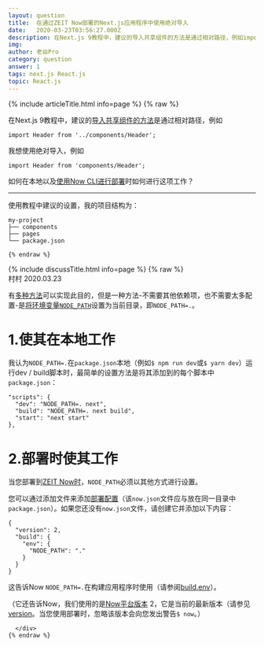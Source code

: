```yaml
---
layout: question
title:  在通过ZEIT Now部署的Next.js应用程序中使用绝对导入
date:   2020-03-23T03:56:27.000Z
description: 在Next.js 9教程中，建议的导入共享组件的方法是通过相对路径，例如import Header from '../components/Heade...
img: 
author: 老丝Pro
category: question
answer: 1
tags: next.js React.js
topic: React.js
---
```

<div class="article-root">
  <div class="article">
    {% include articleTitle.html info=page %}
    {% raw %}
    <div class="article-content"><p><font style="vertical-align: inherit;"><font style="vertical-align: inherit;">在Next.js 9教程中，建议的</font></font><a href="https://nextjs.org/learn/basics/using-shared-components/using-the-header-component" rel="noreferrer"><font style="vertical-align: inherit;"><font style="vertical-align: inherit;">导入共享组件的方法</font></font></a><font style="vertical-align: inherit;"><font style="vertical-align: inherit;">是通过相对路径，例如</font></font></p>

<pre class="lang-js prettyprint-override"><code>import Header from '../components/Header';
</code></pre>

<p><font style="vertical-align: inherit;"><font style="vertical-align: inherit;">我想使用绝对导入，例如</font></font></p>

<pre class="lang-js prettyprint-override"><code>import Header from 'components/Header';
</code></pre>

<p><font style="vertical-align: inherit;"><font style="vertical-align: inherit;">如何在本地以及</font></font><a href="https://nextjs.org/learn/basics/deploying-a-nextjs-app" rel="noreferrer"><font style="vertical-align: inherit;"><font style="vertical-align: inherit;">使用Now CLI进行部署</font></font></a><font style="vertical-align: inherit;"><font style="vertical-align: inherit;">时如何进行这项工作</font><font style="vertical-align: inherit;">？</font></font></p>

<hr>

<p><font style="vertical-align: inherit;"><font style="vertical-align: inherit;">使用教程中建议的设置，我的项目结构为：</font></font></p>

<pre><code>my-project<font></font>
├── components<font></font>
├── pages<font></font>
└── package.json<font></font>
</code></pre></div>
    {% endraw %}
  </div>

  <div class="discuss-wrapper">
    {% include discussTitle.html info=page %}
    {% raw %}
    <div class="discuss-item">
        <div class="discuss-parent">
          <div class="discuss-meta">
            <span class="discuss-user">村村</span>
            <span class="discuss-time">2020.03.23</span>
          </div>
          <div class="discuss-comment"><p><font style="vertical-align: inherit;"><font style="vertical-align: inherit;">有</font></font><a href="https://whoisryosuke.com/blog/2018/nextjs-tip-relative-es6-modules/" rel="noreferrer"><font style="vertical-align: inherit;"><font style="vertical-align: inherit;">多种方法</font></font></a><font style="vertical-align: inherit;"><font style="vertical-align: inherit;">可以实现此目的，但是一种方法-不需要其他依赖项，也不需要太多配置-是</font></font><a href="https://github.com/zeit/next.js/issues/342#issuecomment-264744094" rel="noreferrer"><font style="vertical-align: inherit;"><font style="vertical-align: inherit;">将环境变量</font></font><code>NODE_PATH</code></a><font style="vertical-align: inherit;"><font style="vertical-align: inherit;">设置为当前目录，即</font></font><code>NODE_PATH=.</code><font style="vertical-align: inherit;"><font style="vertical-align: inherit;">。</font></font></p>

<h1><font style="vertical-align: inherit;"><font style="vertical-align: inherit;">1.使其在本地工作</font></font></h1>

<p><font style="vertical-align: inherit;"><font style="vertical-align: inherit;">我认为</font></font><code>NODE_PATH=.</code><font style="vertical-align: inherit;"><font style="vertical-align: inherit;">在</font></font><code>package.json</code><font style="vertical-align: inherit;"><font style="vertical-align: inherit;">本地（例如</font></font><code>$ npm run dev</code><font style="vertical-align: inherit;"><font style="vertical-align: inherit;">或</font></font><code>$ yarn dev</code><font style="vertical-align: inherit;"><font style="vertical-align: inherit;">）</font><font style="vertical-align: inherit;">运行dev / build脚本时</font><font style="vertical-align: inherit;">，最简单的设置方法</font><font style="vertical-align: inherit;">是将其添加到的每个脚本中</font></font><code>package.json</code><font style="vertical-align: inherit;"><font style="vertical-align: inherit;">：</font></font></p>

<pre class="lang-json prettyprint-override"><code>"scripts": {<font></font>
  "dev": "NODE_PATH=. next",<font></font>
  "build": "NODE_PATH=. next build",<font></font>
  "start": "next start"<font></font>
},<font></font>
</code></pre>

<h1><font style="vertical-align: inherit;"><font style="vertical-align: inherit;">2.部署时使其工作</font></font></h1>

<p><font style="vertical-align: inherit;"><font style="vertical-align: inherit;">当您部署到</font></font><a href="https://zeit.co/now" rel="noreferrer"><font style="vertical-align: inherit;"><font style="vertical-align: inherit;">ZEIT Now时</font></font></a><font style="vertical-align: inherit;"><font style="vertical-align: inherit;">，</font></font><code>NODE_PATH</code><font style="vertical-align: inherit;"><font style="vertical-align: inherit;">必须以其他方式进行设置。</font></font></p>

<p><font style="vertical-align: inherit;"><font style="vertical-align: inherit;">您可以</font><font style="vertical-align: inherit;">通过添加</font><font style="vertical-align: inherit;">文件</font><font style="vertical-align: inherit;">来添加</font></font><a href="https://zeit.co/docs/v2/advanced/configuration" rel="noreferrer"><font style="vertical-align: inherit;"><font style="vertical-align: inherit;">部署配置</font></font></a><font style="vertical-align: inherit;"><font style="vertical-align: inherit;">（该</font></font><code>now.json</code><font style="vertical-align: inherit;"><font style="vertical-align: inherit;">文件应与放在同一目录中</font></font><code>package.json</code><font style="vertical-align: inherit;"><font style="vertical-align: inherit;">）。</font><font style="vertical-align: inherit;">如果您还没有</font></font><code>now.json</code><font style="vertical-align: inherit;"><font style="vertical-align: inherit;">文件，请创建它并添加以下内容：</font></font></p>

<pre class="lang-json prettyprint-override"><code>{<font></font>
  "version": 2,<font></font>
  "build": {<font></font>
    "env": {<font></font>
      "NODE_PATH": "."<font></font>
    }<font></font>
  }<font></font>
}<font></font>
</code></pre>

<p><font style="vertical-align: inherit;"><font style="vertical-align: inherit;">这告诉Now </font></font><code>NODE_PATH=.</code><font style="vertical-align: inherit;"><font style="vertical-align: inherit;">在构建应用程序时</font><font style="vertical-align: inherit;">使用</font><font style="vertical-align: inherit;">（请参阅</font></font><a href="https://zeit.co/docs/v2/advanced/configuration#build.env" rel="noreferrer"><font style="vertical-align: inherit;"><font style="vertical-align: inherit;">build.env</font></font></a><font style="vertical-align: inherit;"><font style="vertical-align: inherit;">）。</font></font></p>

<p><font style="vertical-align: inherit;"><font style="vertical-align: inherit;">（它还告诉Now，我们使用的是</font></font><a href="https://zeit.co/docs/v2/advanced/platform/overview/#versioning" rel="noreferrer"><font style="vertical-align: inherit;"><font style="vertical-align: inherit;">Now平台版本</font></font></a><font style="vertical-align: inherit;"><font style="vertical-align: inherit;"> 2，它是当前的最新版本（请参见</font></font><a href="https://zeit.co/docs/v2/advanced/configuration#version" rel="noreferrer"><font style="vertical-align: inherit;"><font style="vertical-align: inherit;">version</font></font></a><font style="vertical-align: inherit;"><font style="vertical-align: inherit;">。当您使用部署时，忽略该版本会向您发出警告</font></font><code>$&nbsp;now</code><font style="vertical-align: inherit;"><font style="vertical-align: inherit;">。）</font></font></p></div>
        </div>
        
      </div>
    {% endraw %}
  </div>
<div>
